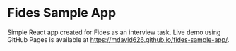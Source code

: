 # Fides Sample App

Simple React app created for Fides as an interview task.
Live demo using GitHub Pages is available at https://mdavid626.github.io/fides-sample-app/.